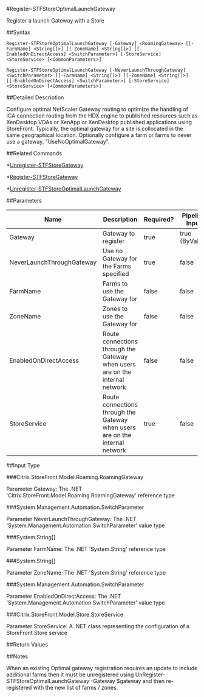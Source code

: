 #Register-STFStoreOptimalLaunchGateway
Register a launch Gateway with a Store
##Syntax
```Register-STFStoreOptimalLaunchGateway [-Gateway] <RoamingGateway> [[-FarmName] <String[]>] [[-ZoneName] <String[]>] [[-EnabledOnDirectAccess] <SwitchParameter>] [-StoreService] <StoreService> [<CommonParameters>]
Register-STFStoreOptimalLaunchGateway [-NeverLaunchThroughGateway] <SwitchParameter> [[-FarmName] <String[]>] [[-ZoneName] <String[]>] [[-EnabledOnDirectAccess] <SwitchParameter>] [-StoreService] <StoreService> [<CommonParameters>]
```
##Detailed Description
Configure optimal NetScaler Gateway routing to optimize the handling of ICA connection routing from the HDX engine to published resources such as XenDesktop VDAs or XenApp or XenDesktop published applications using StoreFront. Typically, the optimal gateway for a site is collocated in the same geographical location. Optionally configure a farm or farms to never use a gateway, "UseNoOptimalGateway".
##Related Commands
*[Unregister-STFStoreGateway](Unregister-STFStoreGateway)
*[Register-STFStoreGateway](Register-STFStoreGateway)
*[Unregister-STFStoreOptimalLaunchGateway](Unregister-STFStoreOptimalLaunchGateway)
##Parameters
|Name|Description|Required?|Pipeline Input||--|--|--|--||Gateway|Gateway to register|true|true (ByValue)||NeverLaunchThroughGateway|Use no Gateway for the Farms specified|true|false||FarmName|Farms to use the Gateway for|false|false||ZoneName|Zones to use the Gateway for|false|false||EnabledOnDirectAccess|Route connections through the Gateway when users are on the internal network|false|false||StoreService|Route connections through the Gateway when users are on the internal network|true|false|##Input Type
###Citrix.StoreFront.Model.Roaming.RoamingGateway
Parameter Gateway: The .NET 'Citrix.StoreFront.Model.Roaming.RoamingGateway' reference type
###System.Management.Automation.SwitchParameter
Parameter NeverLaunchThroughGateway: The .NET 'System.Management.Automation.SwitchParameter' value type
###System.String[]
Parameter FarmName: The .NET 'System.String' reference type
###System.String[]
Parameter ZoneName: The .NET 'System.String' reference type
###System.Management.Automation.SwitchParameter
Parameter EnabledOnDirectAccess: The .NET 'System.Management.Automation.SwitchParameter' value type
###Citrix.StoreFront.Model.Store.StoreService
Parameter StoreService: A .NET class representing the configuration of a StoreFront Store service
##Return Values
##Notes
When an existing Optimal gateway registration requires an update to include additional farms then it must be unregistered using UnRegister-STFStoreOptimalLaunchGateway -Gateway $gateway and then re-registered with the new list of farms / zones.
